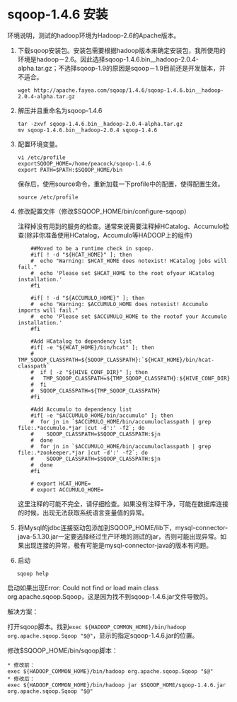 # sqoop-1.4.6 安装

环境说明，测试的hadoop环境为Hadoop-2.6的Apache版本。

1. 下载sqoop安装包。安装包需要根据hadoop版本来确定安装包，我所使用的环境是hadoop－2.6。因此选择sqoop-1.4.6.bin__hadoop-2.0.4-alpha.tar.gz；不选择sqoop-1.9的原因是sqoop－1.9目前还是开发版本，并不适合。
	
	```
	wget http://apache.fayea.com/sqoop/1.4.6/sqoop-1.4.6.bin__hadoop-2.0.4-alpha.tar.gz
	```
	
2. 解压并且重命名为sqoop-1.4.6

 	```
 	tar -zxvf sqoop-1.4.6.bin__hadoop-2.0.4-alpha.tar.gz
 	mv sqoop-1.4.6.bin__hadoop-2.0.4 sqoop-1.4.6
 	```	
 
3. 配置环境变量。

	```
	vi /etc/profile
	exportSQOOP_HOME=/home/peacock/sqoop-1.4.6
	export PATH=$PATH:$SQOOP_HOME/bin
	``` 	
	保存后，使用source命令，重新加载一下profile中的配置，使得配置生效。
	```
	source /etc/profile
	```
	
4. 修改配置文件（修改$SQOOP_HOME/bin/configure-sqoop）

	注释掉没有用到的服务的检查。通常来说需要注释掉HCatalog、Accumulo检查(除非你准备使用HCatalog，Accumulo等HADOOP上的组件)
	
	```
		##Moved to be a runtime check in sqoop.
		#if[ ! -d "${HCAT_HOME}" ]; then
		#  echo "Warning: $HCAT_HOME does notexist! HCatalog jobs will fail."
		#  echo 'Please set $HCAT_HOME to the root ofyour HCatalog installation.'
		#fi
			
		#if[ ! -d "${ACCUMULO_HOME}" ]; then
		#  echo "Warning: $ACCUMULO_HOME does notexist! Accumulo imports will fail."
		#  echo 'Please set $ACCUMULO_HOME to the rootof your Accumulo installation.'
		#fi
			
		#Add HCatalog to dependency list
		#if[ -e "${HCAT_HOME}/bin/hcat" ]; then
		# TMP_SQOOP_CLASSPATH=${SQOOP_CLASSPATH}:`${HCAT_HOME}/bin/hcat-classpath`
		#  if [ -z "${HIVE_CONF_DIR}" ]; then
		#   TMP_SQOOP_CLASSPATH=${TMP_SQOOP_CLASSPATH}:${HIVE_CONF_DIR}
		#  fi
		#  SQOOP_CLASSPATH=${TMP_SQOOP_CLASSPATH}
		#fi
			
		#Add Accumulo to dependency list
		#if[ -e "$ACCUMULO_HOME/bin/accumulo" ]; then
		#  for jn in `$ACCUMULO_HOME/bin/accumuloclasspath | grep file:.*accumulo.*jar |cut -d':' -f2`; do
		#    SQOOP_CLASSPATH=$SQOOP_CLASSPATH:$jn
		#  done
		#  for jn in `$ACCUMULO_HOME/bin/accumuloclasspath | grep file:.*zookeeper.*jar |cut -d':' -f2`; do
		#    SQOOP_CLASSPATH=$SQOOP_CLASSPATH:$jn
		#  done
		#fi
		
		# export HCAT_HOME=
		# export ACCUMULO_HOME=
	```
	这里注释的可能不完全，请仔细检查。如果没有注释干净，可能在数据库连接的时候，出现无法获取系统语言变量值的异常。
  	 		

5. 将Mysql的jdbc连接驱动包添加到SQOOP_HOME/lib下，mysql-connector-java-5.1.30.jar一定要选择经过生产环境的测试的jar，否则可能出现异常。如果出现连接的异常，极有可能是mysql-connector-java的版本有问题。
6. 启动

```
   sqoop help
```
启动如果出现Error: Could not find or load main class org.apache.sqoop.Sqoop，这是因为找不到sqoop-1.4.6.jar文件导致的。

解决方案：

打开sqoop脚本。找到```exec ${HADOOP_COMMON_HOME}/bin/hadoop org.apache.sqoop.Sqoop "$@"```，显示的指定sqoop-1.4.6.jar的位置。

修改$SQOOP_HOME/bin/sqoop脚本：

```
* 修改前：
exec ${HADOOP_COMMON_HOME}/bin/hadoop org.apache.sqoop.Sqoop "$@"
* 修改后：
exec ${HADOOP_COMMON_HOME}/bin/hadoop jar $SQOOP_HOME/sqoop-1.4.6.jar org.apache.sqoop.Sqoop "$@"
```



   